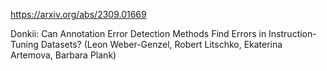 https://arxiv.org/abs/2309.01669

Donkii: Can Annotation Error Detection Methods Find Errors in Instruction-Tuning Datasets? (Leon Weber-Genzel, Robert Litschko, Ekaterina Artemova, Barbara Plank)